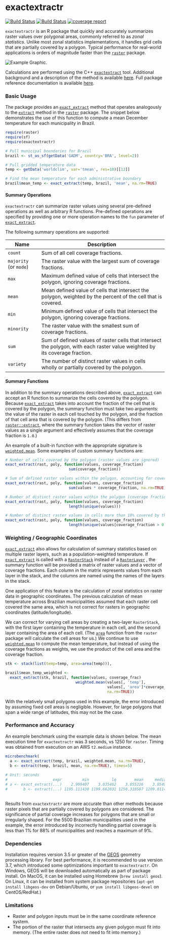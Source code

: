 # exactextractr

[![Build Status](https://gitlab.com/isciences/exactextractr/badges/master/build.svg)](https://gitlab.com/isciences/exactextractr/pipelines)
[![Build Status](https://ci.appveyor.com/api/projects/status/aixqdcq7e065eb2h/branch/master?svg=true)](https://ci.appveyor.com/project/dbaston1/exactextractr/branch/master)
[![coverage report](https://gitlab.com/isciences/exactextractr/badges/master/coverage.svg)](https://isciences.gitlab.io/exactextractr/coverage.html)

`exactextractr` is an R package that quickly and accurately summarizes raster
values over polygonal areas, commonly referred to as _zonal statistics_. Unlike
most zonal statistics implementations, it handles grid cells that are partially
covered by a polygon. Typical performance for real-world applications is orders
of magnitude faster than the
[`raster`](https://CRAN.R-project.org/package=raster) package.

![Example Graphic](https://exactextractr.s3.us-east-2.amazonaws.com/brazil_precip.png).

Calculations are performed using the C++
[`exactextract`](https://github.com/isciences/exactextract) tool. Additional
background and a description of the method is available
[here](https://github.com/isciences/exactextract#background).
Full package reference documentation is available
[here](https://isciences.gitlab.io/exactextractr/reference).

### Basic Usage

The package provides an
[`exact_extract`](https://isciences.gitlab.io/exactextractr/reference/exact_extract.html)
method that operates analogously to the
[`extract`](https://www.rdocumentation.org/packages/raster/topics/extract)
method in the
[`raster`](https://CRAN.R-project.org/package=raster) package.
The snippet below demonstrates the use of this function to compute a mean
December temperature for each municipality in Brazil.

```r
require(raster)
require(sf)
require(exactextractr)

# Pull municipal boundaries for Brazil
brazil <- st_as_sf(getData('GADM', country='BRA', level=2))

# Pull gridded temperature data
temp <- getData('worldclim', var='tmean', res=10)[[12]]

# Find the mean temperature for each administrative boundary
brazil$mean_temp <- exact_extract(temp, brazil, 'mean', na.rm=TRUE)
```

#### Summary Operations

`exactextractr` can summarize raster values using several pre-defined operations as well
as arbitrary R functions. Pre-defined operations are specified by providing one or more
operation names to the `fun` parameter of
[`exact_extract`](https://isciences.gitlab.io/exactextractr/reference/exact_extract.html).

The following summary operations are supported:

| Name                   | Description    |                     
| ---------------------- |--------------- |
| `count`                | Sum of all cell coverage fractions. |
| `majority` (or `mode`) | The raster value with the largest sum of coverage fractions. |
| `max`                  | Maximum defined value of cells that intersect the polygon, ignoring coverage fractions. |
| `mean`                 | Mean defined value of cells that intersect the polygon, weighted by the percent of the cell that is covered. |
| `min`                  | Minimum defined value of cells that intersect the polygon, ignoring coverage fractions. |
| `minority`             | The raster value with the smallest sum of coverage fractions. |
| `sum`                  | Sum of defined values of raster cells that intersect the polygon, with each raster value weighted by its coverage fraction. |
| `variety`              | The number of distinct raster values in cells wholly or partially covered by the polygon. |

#### Summary Functions

In addition to the summary operations described above,
[`exact_extract`](https://isciences.gitlab.io/exactextractr/reference/exact_extract.html)
can accept an R function to summarize the cells covered by the polygon. Because
[`exact_extract`](https://isciences.gitlab.io/exactextractr/reference/exact_extract.html)
takes into account the fraction of the cell that is covered by the polygon, the
summary function must take two arguments: the value of the raster in each cell
touched by the polygon, and the fraction of that cell area that is covered by
the polygon. (This differs from
[`raster::extract`](https://www.rdocumentation.org/packages/raster/topics/extract),
where the summary function takes the vector of raster values as a single argument
and effectively assumes that the coverage fraction is `1.0`.)

An example of a built-in function with the appropriate signature is 
[`weighted.mean`](https://www.rdocumentation.org/packages/stats/topics/weighted.mean).
Some examples of custom summary functions are:

```r
# Number of cells covered by the polygon (raster values are ignored)
exact_extract(rast, poly, function(values, coverage_fraction)
                            sum(coverage_fraction))

# Sum of defined raster values within the polygon, accounting for coverage fraction
exact_extract(rast, poly, function(values, coverage_fraction)
                            sum(values * coverage_fraction, na.rm=TRUE))

# Number of distinct raster values within the polygon (coverage fractions are ignored)
exact_extract(rast, poly, function(values, coverage_fraction)
                            length(unique(values)))

# Number of distinct raster values in cells more than 10% covered by the polygon
exact_extract(rast, poly, function(values, coverage_fraction)
                            length(unique(values[coverage_fraction > 0.1])))
```

### Weighting / Geographic Coordinates

[`exact_extract`](https://isciences.gitlab.io/exactextractr/reference/exact_extract.html)
also allows for calculation of summary statistics based on
multiple raster layers, such as a population-weighted temperature. If
[`exact_extract`](https://isciences.gitlab.io/exactextractr/reference/exact_extract.html)
is called with a 
[`RasterStack`](https://www.rdocumentation.org/packages/raster/topics/Raster-class)
instead of a 
[`RasterLayer`](https://www.rdocumentation.org/packages/raster/topics/Raster-class)
, the
summary function will be provided a matrix of raster values and a vector of
coverage fractions. Each column in the matrix represents values from each layer
in the stack, and the columns are named using the names of the layers in the stack.

One application of this feature is the calculation of zonal statistics on raster
data in geographic coordinates. The previous calculation of mean temperature
across Brazilian municipalities assumed that each raster cell covered the same
area, which is not correct for rasters in geographic coordinates
(latitude/longitude).

We can correct for varying cell areas by creating a two-layer `RasterStack`,
with the first layer containing the temperature in each cell, and the second
layer containing the area of each cell. (The
[`area`](https://www.rdocumentation.org/packages/raster/topics/area)
function from the `raster` package will calculate the cell areas for us.) We
continue to use 
[`weighted.mean`](https://www.rdocumentation.org/packages/stats/topics/weighted.mean)
to compute the mean temperature, but instead of using the coverage fractions as
weights, we use the product of the cell area and the coverage fraction.

```r
stk <- stack(list(temp=temp, area=area(temp))),

brazil$mean_temp_weighted <- 
  exact_extract(stk, brazil, function(values, coverage_frac)
                               weighted.mean(values[, 'temp'],
                                             values[, 'area']*coverage_frac,
                                             na.rm=TRUE))
```

With the relatively small polygons used in this example, the error introduced
by assuming fixed cell areas is negligible. However, for large polygons that 
span a wide range of latitudes, this may not be the case.

### Performance and Accuracy

An example benchmark using the example data is shown below. The mean execution
time for `exactextractr` was 3 seconds, vs 1250 for `raster`. Timing was
obtained from execution on an AWS `t2.medium` instance.

```r
microbenchmark(
  a <- exact_extract(temp, brazil, weighted.mean, na.rm=TRUE),
  b <- extract(temp, brazil, mean, na.rm=TRUE), times=5)
  
# Unit: seconds
#                    expr         min          lq        mean     median          uq        max neval
# a <- exact_extract(...)    2.999407    3.035462    3.055226    3.05491    3.089642    3.09671     5
#       b <- extract(...) 1195.111430 1199.662031 1250.310587 1209.81141 1221.649817 1425.31824     5
  
```
Results from `exactextractr` are more accurate than other methods because raster
pixels that are partially covered by polygons are considered. The significance
of partial coverage increases for polygons that are small or irregularly shaped.
For the 5500 Brazilian municipalities used in the example, the error introduced
by incorrectly handling partial coverage is less than 1% for 88% of
municipalities and reaches a maximum of 9%.

### Dependencies

Installation requires version 3.5 or greater of the
[GEOS](https://geos.osgeo.org/) geometry processing library. For best
performance, it is recommended to use version 3.7, which introduced some
optimizations important to `exactextractr`. On Windows, GEOS will be downloaded
automatically as part of package install. On MacOS, it can be installed using
Homebrew (`brew install geos`). On Linux, it can be installed from system
package repositories (`apt-get install libgeos-dev` on Debian/Ubuntu, or `yum
install libgeos-devel` on CentOS/RedHat.)

### Limitations

 * Raster and polygon inputs must be in the same coordinate reference system.
 * The portion of the raster that intersects any given polygon must fit into 
   memory. (The entire raster does not need to fit into memory.)
